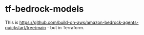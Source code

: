 # tf-bedrock-models

This is https://github.com/build-on-aws/amazon-bedrock-agents-quickstart/tree/main - but in Terraform.
